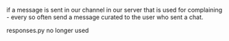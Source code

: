 if a message is sent in our channel in our server that is used for complaining - every so often send a message curated to the user who sent a chat.

responses.py no longer used
